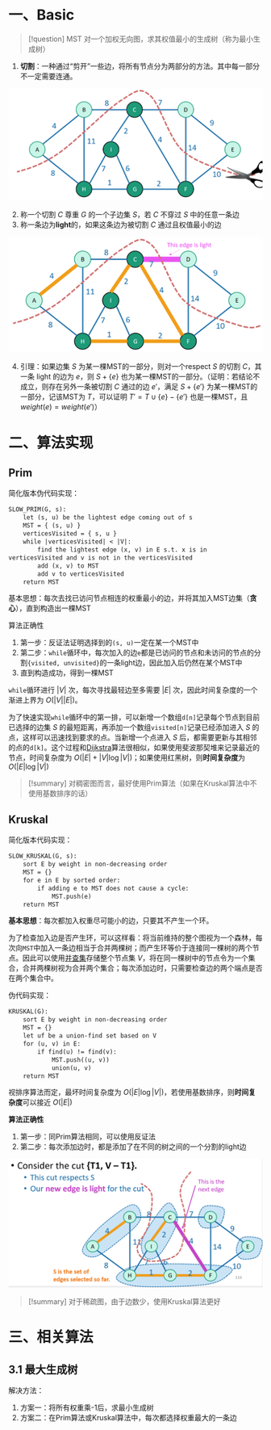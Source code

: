 # 一、Basic

> [!question] MST
> 对一个加权无向图，求其权值最小的生成树（称为最小生成树）

1. **切割**：一种通过“剪开”一些边，将所有节点分为两部分的方法。其中每一部分不一定需要连通。

![cut](01%20attachment/cut.png)

2. 称一个切割 $C$ 尊重 $G$ 的一个子边集 $S$，若 $C$ 不穿过 $S$ 中的任意一条边
3. 称一条边为**light**的，如果这条边为被切割 $C$ 通过且权值最小的边

![light边示例](01%20attachment/light边示例.png)

4. 引理：如果边集 $S$ 为某一棵MST的一部分，则对一个respect $S$ 的切割 $C$，其一条 light 的边为 $e$，则 $S + \{e\}$ 也为某一棵MST的一部分。（证明：若结论不成立，则存在另外一条被切割 $C$ 通过的边 $e'$，满足 $S + \{e'\}$ 为某一棵MST的一部分，记该MST为 $T$，可以证明 $T' = T \cup \{e\} - \{e'\}$ 也是一棵MST，且$weight(e)=weight(e')$）

# 二、算法实现

## Prim

简化版本伪代码实现：
```pseudo
SLOW_PRIM(G, s):
	let (s, u) be the lightest edge coming out of s
	MST = { (s, u) }
	verticesVisited = { s, u }
	while |verticesVisited| < |V|:
		find the lightest edge (x, v) in E s.t. x is in verticesVisited and v is not in the verticesVisited
		add (x, v) to MST
		add v to verticesVisited
	return MST
```

基本思想：每次去找已访问节点相连的权重最小的边，并将其加入MST边集（**贪心**），直到构造出一棵MST

算法正确性
1. 第一步：反证法证明选择到的`(s, u)`一定在某一个MST中
2. 第二步：`while`循环中，每次加入的边`e`都是已访问的节点和未访问的节点的分割`{visited, unvisited}`的一条light边，因此加入后仍然在某个MST中
3. 直到构造成功，得到一棵MST

`while`循环进行 $|V|$ 次，每次寻找最轻边至多需要 $|E|$ 次，因此时间复杂度的一个渐进上界为 $O(|V||E|)$。

为了快速实现`while`循环中的第一排，可以新增一个数组`d[n]`记录每个节点到目前已选择的边集 $S$ 的最短距离，再添加一个数组`visited[n]`记录已经添加进入 $S$ 的点，这样可以迅速找到要求的点。当新增一个点进入 $S$ 后，都需要更新与其相邻的点的`d[k]`。这个过程和[Dijkstra](Algorithm/Graph/Shortest%20Path.md#^ef1a01)算法很相似，如果使用斐波那契堆来记录最近的节点，时间复杂度为 $O(|E| + |V|\log |V|)$；如果使用红黑树，则**时间复杂度**为 $O(|E|\log |V|)$

> [!summary] 
> 对稠密图而言，最好使用Prim算法（如果在Kruskal算法中不使用基数排序的话）

## Kruskal

简化版本代码实现：
```pseudo
SLOW_KRUSKAL(G, s):
	sort E by weight in non-decreasing order
	MST = {}
	for e in E by sorted order:
		if adding e to MST does not cause a cycle:
			MST.push(e)
	return MST
```

**基本思想**：每次都加入权重尽可能小的边，只要其不产生一个环。

为了检查加入边是否产生环，可以这样看：将当前维持的整个图视为一个森林，每次向`MST`中加入一条边相当于合并两棵树；而产生环等价于连接同一棵树的两个节点。因此可以使用[并查集](Coding%20Languages/C++/Data%20Structure/Set/Union-Find.md)存储整个节点集 $V$，将在同一棵树中的节点令为一个集合，合并两棵树视为合并两个集合；每次添加边时，只需要检查边的两个端点是否在两个集合中。

伪代码实现：
```pseudo
KRUSKAL(G):
	sort E by weight in non-decreasing order
	MST = {}
	let uf be a union-find set based on V
	for (u, v) in E:
		if find(u) != find(v):
			MST.push((u, v))
			union(u, v)
	return MST
```

视排序算法而定，最坏时间复杂度为 $O(|E|\log |V|)$，若使用基数排序，则**时间复杂度**可以接近 $O(|E|)$

**算法正确性**
1. 第一步：同Prim算法相同，可以使用反证法
2. 第二步：每次添加边时，都是添加了在不同的树之间的一个分割的light边

![Kruskal算法解释](01%20attachment/Kruskal算法解释.png)

>[!summary] 
>对于稀疏图，由于边数少，使用Kruskal算法更好

# 三、相关算法

## 3.1 最大生成树

解决方法：
1. 方案一：将所有权重乘-1后，求最小生成树
2. 方案二：在Prim算法或Kruskal算法中，每次都选择权重最大的一条边
